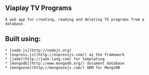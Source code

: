 ## Viaplay TV Programs
	A web app for creating, reading and deleting TV programs from a database.

## Built using:
	* [node.js](http://nodejs.org)
	* [express.js](http://expressjs.com/) as the framework
	* [jade](http://jade-lang.com) for templating
	* [mongodb](http://www.mongodb.org/) document database
	* [mongoose](http://mongoosejs.com/) ODM for MongoDB